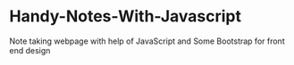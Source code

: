 # Handy-Notes-With-Javascript
Note taking webpage with help of JavaScript and Some Bootstrap for front end design 
